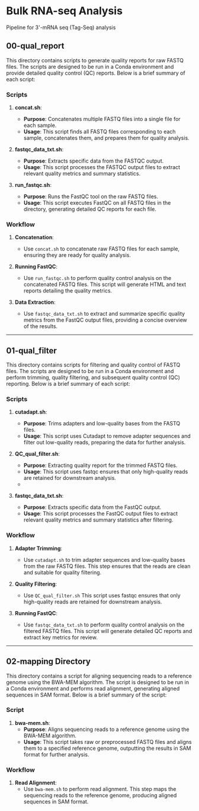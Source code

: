 # Bulk RNA-seq Analysis
Pipeline for 3'-mRNA seq (Tag-Seq) analysis

## 00-qual_report

This directory contains scripts to generate quality reports for raw FASTQ files. The scripts are designed to be run in a Conda environment and provide detailed quality control (QC) reports. Below is a brief summary of each script:

### Scripts

1. **concat.sh**:
   - **Purpose**: Concatenates multiple FASTQ files into a single file for each sample.
   - **Usage**: This script finds all FASTQ files corresponding to each sample, concatenates them, and prepares them for quality analysis.

2. **fastqc_data_txt.sh**:
   - **Purpose**: Extracts specific data from the FASTQC output.
   - **Usage**: This script processes the FASTQC output files to extract relevant quality metrics and summary statistics.

3. **run_fastqc.sh**:
   - **Purpose**: Runs the FastQC tool on the raw FASTQ files.
   - **Usage**: This script executes FastQC on all FASTQ files in the directory, generating detailed QC reports for each file.

### Workflow

1. **Concatenation**:
   - Use `concat.sh` to concatenate raw FASTQ files for each sample, ensuring they are ready for quality analysis.

2. **Running FastQC**:
   - Use `run_fastqc.sh` to perform quality control analysis on the concatenated FASTQ files. This script will generate HTML and text reports detailing the quality metrics.

3. **Data Extraction**:
   - Use `fastqc_data_txt.sh` to extract and summarize specific quality metrics from the FastQC output files, providing a concise overview of the results.

---

## 01-qual_filter

This directory contains scripts for filtering and quality control of FASTQ files. The scripts are designed to be run in a Conda environment and perform trimming, quality filtering, and subsequent quality control (QC) reporting. Below is a brief summary of each script:

### Scripts

1. **cutadapt.sh**:
   - **Purpose**: Trims adapters and low-quality bases from the FASTQ files.
   - **Usage**: This script uses Cutadapt to remove adapter sequences and filter out low-quality reads, preparing the data for further analysis.

2. **QC_qual_filter.sh**:
   - **Purpose**: Extracting quality report for the trimmed FASTQ files.
   - **Usage**: This script uses fastqc ensures that only high-quality reads are retained for downstream analysis.
   - 
3. **fastqc_data_txt.sh**:
   - **Purpose**: Extracts specific data from the FastQC output.
   - **Usage**: This script processes the FastQC output files to extract relevant quality metrics and summary statistics after filtering.

### Workflow

1. **Adapter Trimming**:
   - Use `cutadapt.sh` to trim adapter sequences and low-quality bases from the raw FASTQ files. This step ensures that the reads are clean and suitable for quality filtering.

2. **Quality Filtering**:
   - Use `QC_qual_filter.sh` This script uses fastqc ensures that only high-quality reads are retained for downstream analysis.

3. **Running FastQC**:
   - Use `fastqc_data_txt.sh` to perform quality control analysis on the filtered FASTQ files. This script will generate detailed QC reports and extract key metrics for review.
 
---

## 02-mapping Directory

This directory contains a script for aligning sequencing reads to a reference genome using the BWA-MEM algorithm. The script is designed to be run in a Conda environment and performs read alignment, generating aligned sequences in SAM format. Below is a brief summary of the script:

### Script

1. **bwa-mem.sh**:
   - **Purpose**: Aligns sequencing reads to a reference genome using the BWA-MEM algorithm.
   - **Usage**: This script takes raw or preprocessed FASTQ files and aligns them to a specified reference genome, outputting the results in SAM format for further analysis.

### Workflow

1. **Read Alignment**:
   - Use `bwa-mem.sh` to perform read alignment. This step maps the sequencing reads to the reference genome, producing aligned sequences in SAM format.







